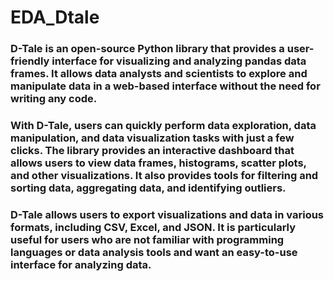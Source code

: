 # EDA_Dtale

### D-Tale is an open-source Python library that provides a user-friendly interface for visualizing and analyzing pandas data frames. It allows data analysts and scientists to explore and manipulate data in a web-based interface without the need for writing any code.

### With D-Tale, users can quickly perform data exploration, data manipulation, and data visualization tasks with just a few clicks. The library provides an interactive dashboard that allows users to view data frames, histograms, scatter plots, and other visualizations. It also provides tools for filtering and sorting data, aggregating data, and identifying outliers.

### D-Tale allows users to export visualizations and data in various formats, including CSV, Excel, and JSON. It is particularly useful for users who are not familiar with programming languages or data analysis tools and want an easy-to-use interface for analyzing data.
